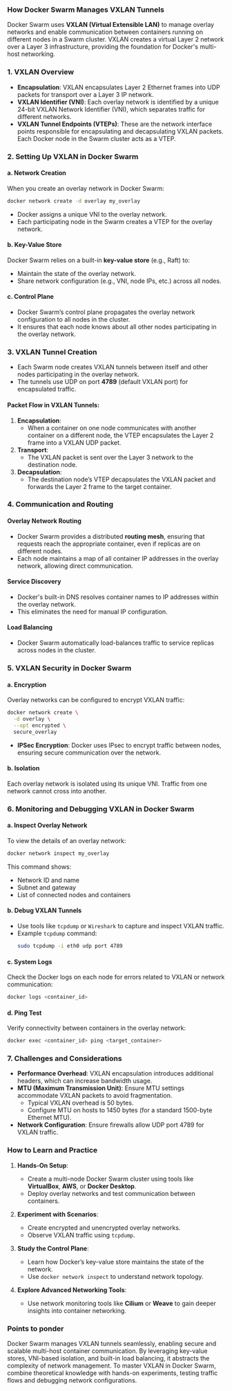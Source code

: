 ### How Docker Swarm Manages VXLAN Tunnels

Docker Swarm uses **VXLAN (Virtual Extensible LAN)** to manage overlay networks and enable communication between containers running on different nodes in a Swarm cluster.
VXLAN creates a virtual Layer 2 network over a Layer 3 infrastructure, providing the foundation for Docker's multi-host networking.

### **1. VXLAN Overview**
- **Encapsulation**: VXLAN encapsulates Layer 2 Ethernet frames into UDP packets for transport over a Layer 3 IP network.
- **VXLAN Identifier (VNI)**: Each overlay network is identified by a unique 24-bit VXLAN Network Identifier (VNI), which separates traffic for different networks.
- **VXLAN Tunnel Endpoints (VTEPs)**: These are the network interface points responsible for encapsulating and decapsulating VXLAN packets. Each Docker node in the Swarm cluster acts as a VTEP.

### **2. Setting Up VXLAN in Docker Swarm**

#### **a. Network Creation**
When you create an overlay network in Docker Swarm:
```bash
docker network create -d overlay my_overlay
```
- Docker assigns a unique VNI to the overlay network.
- Each participating node in the Swarm creates a VTEP for the overlay network.

#### **b. Key-Value Store**
Docker Swarm relies on a built-in **key-value store** (e.g., Raft) to:
- Maintain the state of the overlay network.
- Share network configuration (e.g., VNI, node IPs, etc.) across all nodes.

#### **c. Control Plane**
- Docker Swarm’s control plane propagates the overlay network configuration to all nodes in the cluster.
- It ensures that each node knows about all other nodes participating in the overlay network.

### **3. VXLAN Tunnel Creation**
- Each Swarm node creates VXLAN tunnels between itself and other nodes participating in the overlay network.
- The tunnels use UDP on port **4789** (default VXLAN port) for encapsulated traffic.

#### **Packet Flow in VXLAN Tunnels**:
1. **Encapsulation**:
   - When a container on one node communicates with another container on a different node, the VTEP encapsulates the Layer 2 frame into a VXLAN UDP packet.
2. **Transport**:
   - The VXLAN packet is sent over the Layer 3 network to the destination node.
3. **Decapsulation**:
   - The destination node’s VTEP decapsulates the VXLAN packet and forwards the Layer 2 frame to the target container.

### **4. Communication and Routing**

#### **Overlay Network Routing**
- Docker Swarm provides a distributed **routing mesh**, ensuring that requests reach the appropriate container, even if replicas are on different nodes.
- Each node maintains a map of all container IP addresses in the overlay network, allowing direct communication.

#### **Service Discovery**
- Docker's built-in DNS resolves container names to IP addresses within the overlay network.
- This eliminates the need for manual IP configuration.

#### **Load Balancing**
- Docker Swarm automatically load-balances traffic to service replicas across nodes in the cluster.

### **5. VXLAN Security in Docker Swarm**

#### **a. Encryption**
Overlay networks can be configured to encrypt VXLAN traffic:
```bash
docker network create \
  -d overlay \
  --opt encrypted \
  secure_overlay
```
- **IPSec Encryption**: Docker uses IPsec to encrypt traffic between nodes, ensuring secure communication over the network.

#### **b. Isolation**
Each overlay network is isolated using its unique VNI. Traffic from one network cannot cross into another.


### **6. Monitoring and Debugging VXLAN in Docker Swarm**

#### **a. Inspect Overlay Network**
To view the details of an overlay network:
```bash
docker network inspect my_overlay
```
This command shows:
- Network ID and name
- Subnet and gateway
- List of connected nodes and containers

#### **b. Debug VXLAN Tunnels**
- Use tools like `tcpdump` or `Wireshark` to capture and inspect VXLAN traffic.
- Example `tcpdump` command:
  ```bash
  sudo tcpdump -i eth0 udp port 4789
  ```

#### **c. System Logs**
Check the Docker logs on each node for errors related to VXLAN or network communication:
```bash
docker logs <container_id>
```

#### **d. Ping Test**
Verify connectivity between containers in the overlay network:
```bash
docker exec <container_id> ping <target_container>
```

### **7. Challenges and Considerations**
- **Performance Overhead**: VXLAN encapsulation introduces additional headers, which can increase bandwidth usage.
- **MTU (Maximum Transmission Unit)**: Ensure MTU settings accommodate VXLAN packets to avoid fragmentation.
  - Typical VXLAN overhead is 50 bytes.
  - Configure MTU on hosts to 1450 bytes (for a standard 1500-byte Ethernet MTU).
- **Network Configuration**: Ensure firewalls allow UDP port 4789 for VXLAN traffic.

### **How to Learn and Practice**
1. **Hands-On Setup**:
   - Create a multi-node Docker Swarm cluster using tools like **VirtualBox**, **AWS**, or **Docker Desktop**.
   - Deploy overlay networks and test communication between containers.

2. **Experiment with Scenarios**:
   - Create encrypted and unencrypted overlay networks.
   - Observe VXLAN traffic using `tcpdump`.

3. **Study the Control Plane**:
   - Learn how Docker’s key-value store maintains the state of the network.
   - Use `docker network inspect` to understand network topology.

4. **Explore Advanced Networking Tools**:
   - Use network monitoring tools like **Cilium** or **Weave** to gain deeper insights into container networking.

### **Points to ponder**
Docker Swarm manages VXLAN tunnels seamlessly, enabling secure and scalable multi-host container communication.
By leveraging key-value stores, VNI-based isolation, and built-in load balancing, it abstracts the complexity of network management.
To master VXLAN in Docker Swarm, combine theoretical knowledge with hands-on experiments, testing traffic flows and debugging network configurations.
